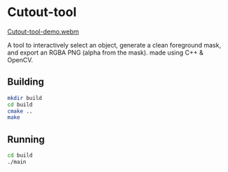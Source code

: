 # Cutout-tool 

[Cutout-tool-demo.webm](https://github.com/user-attachments/assets/466fdfb6-cc1f-4823-9d51-8cee2f3ddc60)

A tool to interactively select an object, generate a clean foreground mask, and export an RGBA PNG (alpha from the mask). made using C++ & OpenCV.

## Building

```bash
mkdir build
cd build
cmake ..
make
```

## Running

```bash
cd build
./main
```

